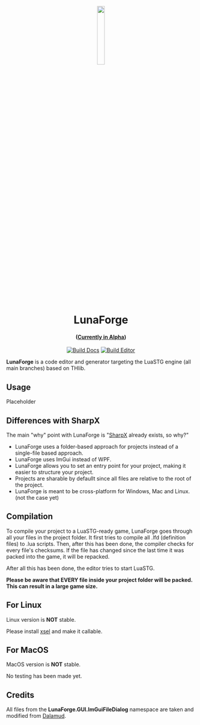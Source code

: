 <p align="center" width="50%">
    <img width="20%" src="https://raw.githubusercontent.com/RulHolos/LunaForge/main/LunaForge/Images/Icon.png">
</p><h1 align="center">LunaForge</h1>
<h4 align="center">

([Currently in Alpha](https://github.com/RulHolos/LunaForge/releases))

</h4>

<div align="center">
    
[![Build Docs](https://github.com/RulHolos/LunaForge/actions/workflows/docfx-build-publish.yml/badge.svg)](https://github.com/AtaeKurri/LunaForge/actions/workflows/docfx-build-publish.yml)
[![Build Editor](https://github.com/RulHolos/LunaForge/actions/workflows/build.yml/badge.svg)](https://github.com/RulHolos/LunaForge/actions/workflows/build.yml)

</div>

**LunaForge** is a code editor and generator targeting the LuaSTG engine (all main branches) based on THlib.

## Usage

Placeholder

## Differences with SharpX

The main "why" point with LunaForge is "[SharpX](https://github.com/Sharp-X-Team/LuaSTG-Editor-Sharp-X) already exists, so why?"
- LunaForge uses a folder-based approach for projects instead of a single-file based approach.
- LunaForge uses ImGui instead of WPF.
- LunaForge allows you to set an entry point for your project, making it easier to structure your project.
- Projects are sharable by defaullt since all files are relative to the root of the project.
- LunaForge is meant to be cross-platform for Windows, Mac and Linux. (not the case yet)

## Compilation

To compile your project to a LuaSTG-ready game, LunaForge goes through all your files in the project folder.
It first tries to compile all .lfd (definition files) to .lua scripts.
Then, after this has been done, the compiler checks for every file's checksums.
If the file has changed since the last time it was packed into the game, it will be repacked.

After all this has been done, the editor tries to start LuaSTG.

**Please be aware that EVERY file inside your project folder will be packed. This can result in a large game size.**

## For Linux

Linux version is **NOT** stable.

Please install [xsel](https://github.com/kfish/xsel) and make it callable.

## For MacOS

MacOS version is **NOT** stable.

No testing has been made yet.

## Credits

All files from the **LunaForge.GUI.ImGuiFileDialog** namespace are taken and modified from [Dalamud](https://github.com/goatcorp/Dalamud).